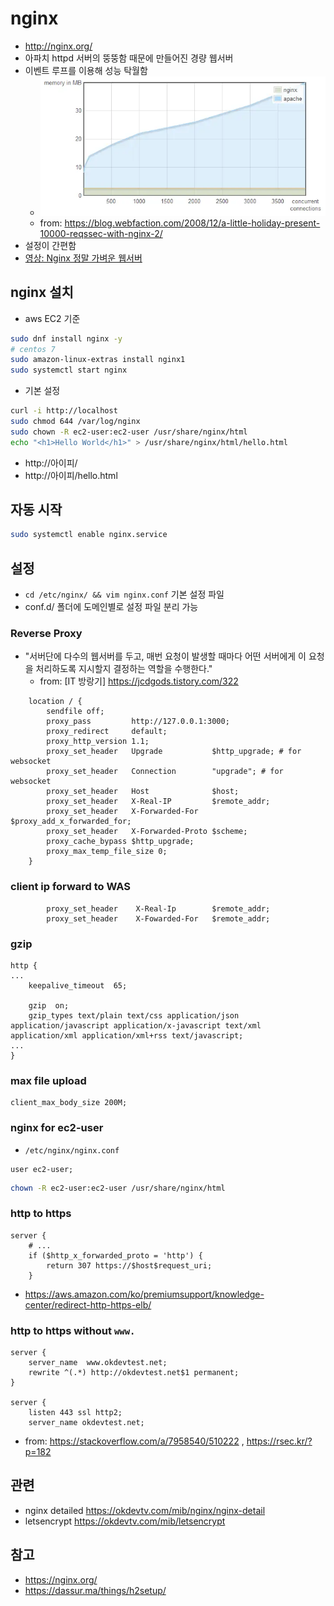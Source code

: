 # nginx
- http://nginx.org/
- 아파치 httpd 서버의 뚱뚱함 때문에 만들어진 경량 웹서버
- 이벤트 루프를 이용해 성능 탁월함
  * <img src="images/nginx-apache-memory.webp" alt="nginx-apache-memory">
  * from: https://blog.webfaction.com/2008/12/a-little-holiday-present-10000-reqssec-with-nginx-2/
- 설정이 간편함
- [영상: Nginx 정말 가벼운 웹서버](https://youtu.be/u-leHy-l2a8)

## nginx 설치
- aws EC2 기준

```sh
sudo dnf install nginx -y
# centos 7
sudo amazon-linux-extras install nginx1
sudo systemctl start nginx
```

- 기본 설정

```sh
curl -i http://localhost
sudo chmod 644 /var/log/nginx
sudo chown -R ec2-user:ec2-user /usr/share/nginx/html
echo "<h1>Hello World</h1>" > /usr/share/nginx/html/hello.html
```

- http://아이피/
- http://아이피/hello.html

## 자동 시작
```sh
sudo systemctl enable nginx.service
```

## 설정
- `cd /etc/nginx/ && vim nginx.conf` 기본 설정 파일
- conf.d/ 폴더에 도메인별로 설정 파일 분리 가능

### Reverse Proxy
- "서버단에 다수의 웹서버를 두고, 매번 요청이 발생할 때마다 어떤 서버에게 이 요청을 처리하도록 지시할지 결정하는 역할을 수행한다."
  * from: [IT 방랑기] https://jcdgods.tistory.com/322

```nginx
    location / {
        sendfile off;
        proxy_pass         http://127.0.0.1:3000;
        proxy_redirect     default;
        proxy_http_version 1.1;
        proxy_set_header   Upgrade           $http_upgrade; # for websocket
        proxy_set_header   Connection        "upgrade"; # for websocket
        proxy_set_header   Host              $host;
        proxy_set_header   X-Real-IP         $remote_addr;
        proxy_set_header   X-Forwarded-For   $proxy_add_x_forwarded_for;
        proxy_set_header   X-Forwarded-Proto $scheme;
        proxy_cache_bypass $http_upgrade;
        proxy_max_temp_file_size 0;
    }
```

### client ip forward to WAS
```nginx
        proxy_set_header    X-Real-Ip        $remote_addr;
        proxy_set_header    X-Fowarded-For   $remote_addr;
```

### gzip
```nginx
http {
...
    keepalive_timeout  65;

    gzip  on;
    gzip_types text/plain text/css application/json application/javascript application/x-javascript text/xml application/xml application/xml+rss text/javascript;
...
}
```

### max file upload

```nginx
client_max_body_size 200M;
```

### nginx for ec2-user

- `/etc/nginx/nginx.conf`
```nginx
user ec2-user;
```

```sh
chown -R ec2-user:ec2-user /usr/share/nginx/html
```

### http to https

```nginx
server {
    # ...
    if ($http_x_forwarded_proto = 'http') {
        return 307 https://$host$request_uri;
    }
```
- https://aws.amazon.com/ko/premiumsupport/knowledge-center/redirect-http-https-elb/

### http to https without `www.`

```nginx
server {
    server_name  www.okdevtest.net;
    rewrite ^(.*) http://okdevtest.net$1 permanent;
}

server {
    listen 443 ssl http2;
    server_name okdevtest.net;
```

- from: https://stackoverflow.com/a/7958540/510222 , https://rsec.kr/?p=182

## 관련
- nginx detailed https://okdevtv.com/mib/nginx/nginx-detail
- letsencrypt https://okdevtv.com/mib/letsencrypt

## 참고
- https://nginx.org/
- https://dassur.ma/things/h2setup/
